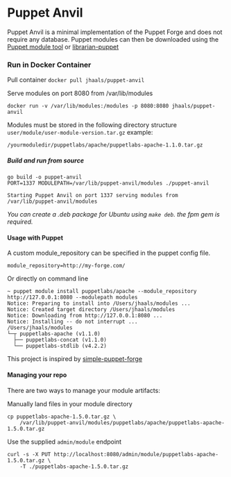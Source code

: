 # Puppet Anvil

Puppet Anvil is a minimal implementation of the Puppet Forge and does not require any database.
Puppet modules can then be downloaded using the [Puppet module tool](https://docs.puppetlabs.com/puppet/latest/reference/modules_installing.html#installing-from-another-module-repository) or [librarian-puppet](http://librarian-puppet.com/)

### Run in Docker Container
Pull container `docker pull jhaals/puppet-anvil`

Serve modules on port 8080 from /var/lib/modules

    docker run -v /var/lib/modules:/modules -p 8080:8080 jhaals/puppet-anvil

Modules must be stored in the following directory structure `user/module/user-module-version.tar.gz`
example:

    /yourmoduledir/puppetlabs/apache/puppetlabs-apache-1.1.0.tar.gz

##### Build and run from source

    go build -o puppet-anvil
    PORT=1337 MODULEPATH=/var/lib/puppet-anvil/modules ./puppet-anvil

    Starting Puppet Anvil on port 1337 serving modules from /var/lib/puppet-anvil/modules

_You can create a .deb package for Ubuntu using `make deb`. the fpm gem is required._

#### Usage with Puppet
A custom module_repository can be specified in the puppet config file.

    module_repository=http://my-forge.com/

Or directly on command line

    ~ puppet module install puppetlabs/apache --module_repository http://127.0.0.1:8080 --modulepath modules
    Notice: Preparing to install into /Users/jhaals/modules ...
    Notice: Created target directory /Users/jhaals/modules
    Notice: Downloading from http://127.0.0.1:8080 ...
    Notice: Installing -- do not interrupt ...
    /Users/jhaals/modules
    └─┬ puppetlabs-apache (v1.1.0)
      ├── puppetlabs-concat (v1.1.0)
      └── puppetlabs-stdlib (v4.2.2)

This project is inspired by [simple-puppet-forge](https://github.com/dalen/simple-puppet-forge)

#### Managing your repo
There are two ways to manage your module artifacts:

Manually land files in your module directory

	cp puppetlabs-apache-1.5.0.tar.gz \
		/var/lib/puppet-anvil/modules/puppetlabs/apache/puppetlabs-apache-1.5.0.tar.gz

Use the supplied `admin/module` endpoint

	curl -s -X PUT http://localhost:8080/admin/module/puppetlabs-apache-1.5.0.tar.gz \
		-T ./puppetlabs-apache-1.5.0.tar.gz


